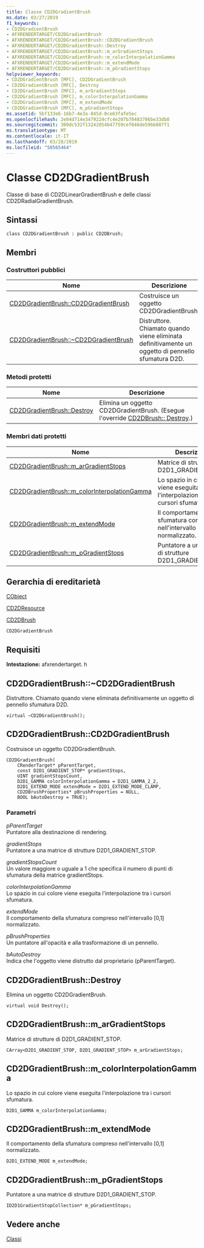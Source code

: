 ```yaml
---
title: Classe CD2DGradientBrush
ms.date: 03/27/2019
f1_keywords:
- CD2DGradientBrush
- AFXRENDERTARGET/CD2DGradientBrush
- AFXRENDERTARGET/CD2DGradientBrush::CD2DGradientBrush
- AFXRENDERTARGET/CD2DGradientBrush::Destroy
- AFXRENDERTARGET/CD2DGradientBrush::m_arGradientStops
- AFXRENDERTARGET/CD2DGradientBrush::m_colorInterpolationGamma
- AFXRENDERTARGET/CD2DGradientBrush::m_extendMode
- AFXRENDERTARGET/CD2DGradientBrush::m_pGradientStops
helpviewer_keywords:
- CD2DGradientBrush [MFC], CD2DGradientBrush
- CD2DGradientBrush [MFC], Destroy
- CD2DGradientBrush [MFC], m_arGradientStops
- CD2DGradientBrush [MFC], m_colorInterpolationGamma
- CD2DGradientBrush [MFC], m_extendMode
- CD2DGradientBrush [MFC], m_pGradientStops
ms.assetid: 5bf133e6-16b7-4e3a-845d-0ce63fafe5ec
ms.openlocfilehash: 2e04d714e3479224cfc4e207b70483786be33db8
ms.sourcegitcommit: 309dc532f13242854b47759cef846de59bb807f1
ms.translationtype: MT
ms.contentlocale: it-IT
ms.lasthandoff: 03/28/2019
ms.locfileid: "58565464"
---
```

# <a name="cd2dgradientbrush-class"></a>Classe CD2DGradientBrush

Classe di base di CD2DLinearGradientBrush e delle classi CD2DRadialGradientBrush.

## <a name="syntax"></a>Sintassi

```
class CD2DGradientBrush : public CD2DBrush;
```

## <a name="members"></a>Membri

### <a name="public-constructors"></a>Costruttori pubblici

|Nome|Descrizione|
|----------|-----------------|
|[CD2DGradientBrush::CD2DGradientBrush](#cd2dgradientbrush)|Costruisce un oggetto CD2DGradientBrush.|
|[CD2DGradientBrush::~CD2DGradientBrush](#_dtorcd2dgradientbrush)|Distruttore. Chiamato quando viene eliminata definitivamente un oggetto di pennello sfumatura D2D.|

### <a name="protected-methods"></a>Metodi protetti

|Nome|Descrizione|
|----------|-----------------|
|[CD2DGradientBrush::Destroy](#destroy)|Elimina un oggetto CD2DGradientBrush. (Esegue l'override [CD2DBrush:: Destroy](../../mfc/reference/cd2dbrush-class.md#destroy).)|

### <a name="protected-data-members"></a>Membri dati protetti

|Nome|Descrizione|
|----------|-----------------|
|[CD2DGradientBrush::m_arGradientStops](#m_argradientstops)|Matrice di strutture di D2D1_GRADIENT_STOP.|
|[CD2DGradientBrush::m_colorInterpolationGamma](#m_colorinterpolationgamma)|Lo spazio in cui colore viene eseguita l'interpolazione tra i cursori sfumatura.|
|[CD2DGradientBrush::m_extendMode](#m_extendmode)|Il comportamento della sfumatura compreso nell'intervallo [0,1] normalizzato.|
|[CD2DGradientBrush::m_pGradientStops](#m_pgradientstops)|Puntatore a una matrice di strutture D2D1_GRADIENT_STOP.|

## <a name="inheritance-hierarchy"></a>Gerarchia di ereditarietà

[CObject](../../mfc/reference/cobject-class.md)

[CD2DResource](../../mfc/reference/cd2dresource-class.md)

[CD2DBrush](../../mfc/reference/cd2dbrush-class.md)

`CD2DGradientBrush`

## <a name="requirements"></a>Requisiti

**Intestazione:** afxrendertarget. h

##  <a name="_dtorcd2dgradientbrush"></a>  CD2DGradientBrush::~CD2DGradientBrush

Distruttore. Chiamato quando viene eliminata definitivamente un oggetto di pennello sfumatura D2D.

```
virtual ~CD2DGradientBrush();
```

##  <a name="cd2dgradientbrush"></a>  CD2DGradientBrush::CD2DGradientBrush

Costruisce un oggetto CD2DGradientBrush.

```
CD2DGradientBrush(
    CRenderTarget* pParentTarget,
    const D2D1_GRADIENT_STOP* gradientStops,
    UINT gradientStopsCount,
    D2D1_GAMMA colorInterpolationGamma = D2D1_GAMMA_2_2,
    D2D1_EXTEND_MODE extendMode = D2D1_EXTEND_MODE_CLAMP,
    CD2DBrushProperties* pBrushProperties = NULL,
    BOOL bAutoDestroy = TRUE);
```

### <a name="parameters"></a>Parametri

*pParentTarget*<br/>
Puntatore alla destinazione di rendering.

*gradientStops*<br/>
Puntatore a una matrice di strutture D2D1_GRADIENT_STOP.

*gradientStopsCount*<br/>
Un valore maggiore o uguale a 1 che specifica il numero di punti di sfumatura della matrice gradientStops.

*colorInterpolationGamma*<br/>
Lo spazio in cui colore viene eseguita l'interpolazione tra i cursori sfumatura.

*extendMode*<br/>
Il comportamento della sfumatura compreso nell'intervallo [0,1] normalizzato.

*pBrushProperties*<br/>
Un puntatore all'opacità e alla trasformazione di un pennello.

*bAutoDestroy*<br/>
Indica che l'oggetto viene distrutto dal proprietario (pParentTarget).

##  <a name="destroy"></a>  CD2DGradientBrush::Destroy

Elimina un oggetto CD2DGradientBrush.

```
virtual void Destroy();
```

##  <a name="m_argradientstops"></a>  CD2DGradientBrush::m_arGradientStops

Matrice di strutture di D2D1_GRADIENT_STOP.

```
CArray<D2D1_GRADIENT_STOP, D2D1_GRADIENT_STOP> m_arGradientStops;
```

##  <a name="m_colorinterpolationgamma"></a>  CD2DGradientBrush::m_colorInterpolationGamma

Lo spazio in cui colore viene eseguita l'interpolazione tra i cursori sfumatura.

```
D2D1_GAMMA m_colorInterpolationGamma;
```

##  <a name="m_extendmode"></a>  CD2DGradientBrush::m_extendMode

Il comportamento della sfumatura compreso nell'intervallo [0,1] normalizzato.

```
D2D1_EXTEND_MODE m_extendMode;
```

##  <a name="m_pgradientstops"></a>  CD2DGradientBrush::m_pGradientStops

Puntatore a una matrice di strutture D2D1_GRADIENT_STOP.

```
ID2D1GradientStopCollection* m_pGradientStops;
```

## <a name="see-also"></a>Vedere anche

[Classi](../../mfc/reference/mfc-classes.md)

